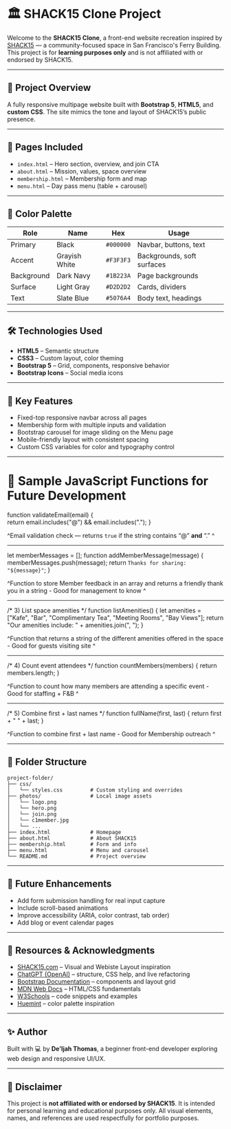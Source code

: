 # 🏛️ SHACK15 Clone Project

Welcome to the **SHACK15 Clone**, a front-end website recreation inspired by [SHACK15](https://www.shack15.com/) — a community-focused space in San Francisco's Ferry Building. This project is for **learning purposes only** and is not affiliated with or endorsed by SHACK15.

---

## 📌 Project Overview

A fully responsive multipage website built with **Bootstrap 5**, **HTML5**, and **custom CSS**. The site mimics the tone and layout of SHACK15’s public presence.

---

## 📁 Pages Included

- `index.html` – Hero section, overview, and join CTA
- `about.html` – Mission, values, space overview
- `membership.html` – Membership form and map
- `menu.html` – Day pass menu (table + carousel)

---

## 🎨 Color Palette

| Role        | Name            | Hex       | Usage                          |
|-------------|------------------|-----------|--------------------------------|
| Primary     | Black            | `#000000` | Navbar, buttons, text         |
| Accent      | Grayish White    | `#F3F3F3` | Backgrounds, soft surfaces    |
| Background  | Dark Navy        | `#1B223A` | Page backgrounds              |
| Surface     | Light Gray       | `#D2D2D2` | Cards, dividers               |
| Text        | Slate Blue       | `#5076A4` | Body text, headings           |

---

## 🛠️ Technologies Used

- **HTML5** – Semantic structure
- **CSS3** – Custom layout, color theming
- **Bootstrap 5** – Grid, components, responsive behavior
- **Bootstrap Icons** – Social media icons

---

## 🚀 Key Features

- Fixed-top responsive navbar across all pages
- Membership form with multiple inputs and validation
- Bootstrap carousel for image sliding on the Menu page
- Mobile-friendly layout with consistent spacing
- Custom CSS variables for color and typography control

---

# 🧩 Sample JavaScript Functions for Future Development 

function validateEmail(email) {             
  return email.includes("@") && email.includes(".");
}

^Email validation  check — returns `true` if the string contains “@” **and** “.” ^

---

let memberMessages = [];
function addMemberMessage(message) {
  memberMessages.push(message);
  return `Thanks for sharing: "${message}"`;
}

^Function to store Member feedback in an array and returns a friendly thank you in a string - Good for management to know ^

---

/* 3) List space amenities */
function listAmenities() {
  let amenities = ["Kafe", "Bar", "Complimentary Tea", "Meeting Rooms", "Bay Views"];
  return "Our amenities include: " + amenities.join(", ");
}

^Function that returns a string of the different amenities offered in the space - Good for guests visiting site ^

---

/* 4) Count event attendees */
function countMembers(members) {
  return members.length;
}

^Function to count how many members are attending a specific event - Good for staffing + F&B ^

---

/* 5) Combine first + last names */
function fullName(first, last) {
  return first + " " + last;
}

^Function to combine first + last name - Good for Membership outreach ^

--- 

## 📌 Folder Structure

```
project-folder/
├── css/
│   └── styles.css         # Custom styling and overrides
├── photos/                # Local image assets
│   └── logo.png
│   └── hero.png
│   └── join.png
│   └── c1member.jpg
│   └── ...
├── index.html             # Homepage
├── about.html             # About SHACK15
├── membership.html        # Form and info
├── menu.html              # Menu and carousel
└── README.md              # Project overview
```

---

## 🌱 Future Enhancements

- Add form submission handling for real input capture
- Include scroll-based animations
- Improve accessibility (ARIA, color contrast, tab order)
- Add blog or event calendar pages

---

## 🤝 Resources & Acknowledgments

- [SHACK15.com](https://www.shack15.com/) – Visual and Webiste Layout inspiration  
- [ChatGPT (OpenAI)](https://chat.openai.com/) – structure, CSS help, and live refactoring  
- [Bootstrap Documentation](https://getbootstrap.com/) – components and layout grid  
- [MDN Web Docs](https://developer.mozilla.org/) – HTML/CSS fundamentals  
- [W3Schools](https://www.w3schools.com/) – code snippets and examples  
- [Huemint](https://huemint.com/bootstrap-basic/) – color palette inspiration

---

## ✨ Author

Built with 💻 by **De’Ijah Thomas**, a beginner front-end developer exploring web design and responsive UI/UX.

---

## 📸 Disclaimer

This project is **not affiliated with or endorsed by SHACK15**. It is intended for personal learning and educational purposes only. All visual elements, names, and references are used respectfully for portfolio purposes.
